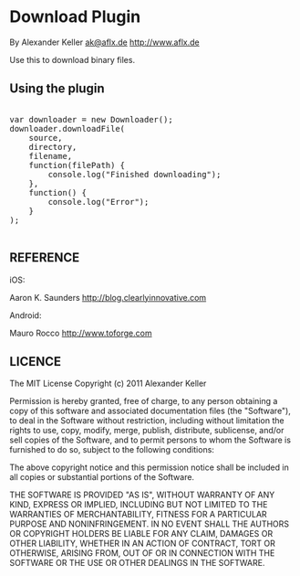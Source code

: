 # Download Plugin #
By Alexander Keller
   ak@aflx.de
   http://www.aflx.de

Use this to download binary files.

## Using the plugin ##

<pre>

var downloader = new Downloader();
downloader.downloadFile(
	source, 
	directory, 
	filename, 
	function(filePath) {
		console.log("Finished downloading");
	}, 
	function() {
		console.log("Error");
	}
);

</pre>

## REFERENCE ##

iOS:

Aaron K. Saunders
http://blog.clearlyinnovative.com

Android:

Mauro Rocco 
http://www.toforge.com

## LICENCE ##

The MIT License
Copyright (c) 2011 Alexander Keller

Permission is hereby granted, free of charge, to any person obtaining a copy of this 
software and associated documentation files (the "Software"), to deal in the Software 
without restriction, including without limitation the rights to use, copy, modify, 
merge, publish, distribute, sublicense, and/or sell copies of the Software, and to 
permit persons to whom the Software is furnished to do so, subject to the following 
conditions:

The above copyright notice and this permission notice shall be included in all copies 
or substantial portions of the Software.

THE SOFTWARE IS PROVIDED "AS IS", WITHOUT WARRANTY OF ANY KIND, EXPRESS OR IMPLIED, 
INCLUDING BUT NOT LIMITED TO THE WARRANTIES OF MERCHANTABILITY, FITNESS FOR A PARTICULAR 
PURPOSE AND NONINFRINGEMENT. IN NO EVENT SHALL THE AUTHORS OR COPYRIGHT HOLDERS BE 
LIABLE FOR ANY CLAIM, DAMAGES OR OTHER LIABILITY, WHETHER IN AN ACTION OF CONTRACT, 
TORT OR OTHERWISE, ARISING FROM, OUT OF OR IN CONNECTION WITH THE SOFTWARE OR THE USE 
OR OTHER DEALINGS IN THE SOFTWARE.
